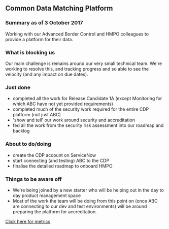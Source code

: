 ## Common Data Matching Platform

### Summary as of 3 October  2017
Working with our Advanced Border Control and HMPO colleagues to provide a platform for their data.

### What is blocking us
Our main challenge is remains around our very small technical team. We're working to resolve this, and tracking progress and so able to see the velocity (and any impact on due dates). 

### Just done
- completed all the work for Release Candidate 1A (except Monitoring for which ABC have not yet provided requirements)
- completed much of the security work required for the entire CDP platform (not just ABC)
- 'show and tell' our work around security and accreditation
- fed all the work from the security risk assessment into our roadmap and backlog

### About to do/doing
- create the CDP account on ServiceNow
- start connecting (and testing) ABC to the CDP
- finalise the detailed roadmap to onboard HMPO

### Things to be aware off
- We're being joined by a new starter who will be helping out in the day to day product management space
- Most of the work the team will be doing from this point on (once ABC are connecting to our dev and test environments) will be around preparing the platform for accreditation.

[Click here for metrics](metrics.html)
